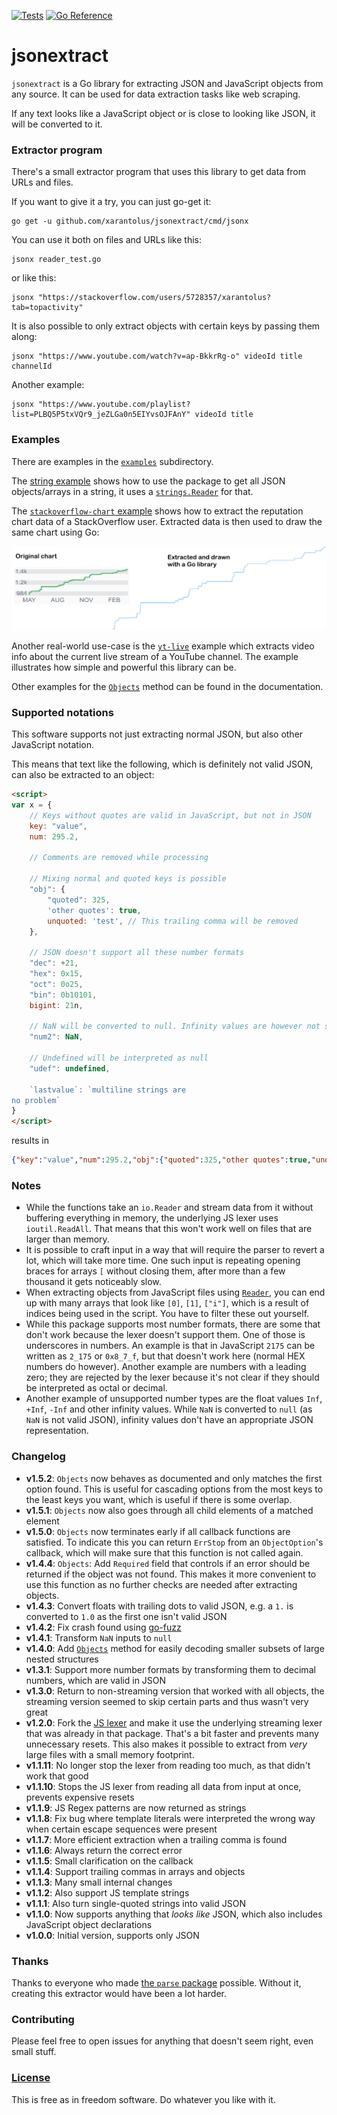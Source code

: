 [![Tests](https://github.com/xarantolus/jsonextract/workflows/Tests/badge.svg)](https://github.com/xarantolus/jsonextract/actions?query=workflow%3ATests) [![Go Reference](https://pkg.go.dev/badge/github.com/xarantolus/jsonextract.svg)](https://pkg.go.dev/github.com/xarantolus/jsonextract)
# jsonextract
`jsonextract` is a Go library for extracting JSON and JavaScript objects from any source. It can be used for data extraction tasks like web scraping.

If any text looks like a JavaScript object or is close to looking like JSON, it will be converted to it.

### Extractor program
There's a small extractor program that uses this library to get data from URLs and files.

If you want to give it a try, you can just go-get it:

    go get -u github.com/xarantolus/jsonextract/cmd/jsonx

You can use it both on files and URLs like this:

    jsonx reader_test.go

or like this:

    jsonx "https://stackoverflow.com/users/5728357/xarantolus?tab=topactivity"

It is also possible to only extract objects with certain keys by passing them along:

	jsonx "https://www.youtube.com/watch?v=ap-BkkrRg-o" videoId title channelId

Another example:

	jsonx "https://www.youtube.com/playlist?list=PLBQ5P5txVQr9_jeZLGa0n5EIYvsOJFAnY" videoId title

### Examples
There are examples in the [`examples`](examples/) subdirectory.

The [string example](examples/string/main.go) shows how to use the package to get all JSON objects/arrays in a string, it uses a [`strings.Reader`](https://pkg.go.dev/strings#NewReader) for that.

The [`stackoverflow-chart` example](examples/stackoverflow-chart/main.go) shows how to extract the reputation chart data of a StackOverflow user. Extracted data is then used to draw the same chart using Go:

![Comparing chart from StackOverflow and the scraped and drawn result](.github/img/comparison-stackoverflow.png?raw=true)

Another real-world use-case is the [`yt-live`](examples/yt-live/main.go) example which extracts video info about the current live stream of a YouTube channel. The example illustrates how simple and powerful this library can be.

Other examples for the [`Objects`](https://pkg.go.dev/github.com/xarantolus/jsonextract#Objects) method can be found in the documentation.

### Supported notations
This software supports not just extracting normal JSON, but also other JavaScript notation.

This means that text like the following, which is definitely not valid JSON, can also be extracted to an object:

```html
<script>
var x = {
	// Keys without quotes are valid in JavaScript, but not in JSON
	key: "value",
	num: 295.2,

	// Comments are removed while processing

	// Mixing normal and quoted keys is possible
	"obj": {
		"quoted": 325,
		'other quotes': true,
		unquoted: 'test', // This trailing comma will be removed
	},

	// JSON doesn't support all these number formats
	"dec": +21,
	"hex": 0x15,
	"oct": 0o25,
	"bin": 0b10101,
	bigint: 21n,

	// NaN will be converted to null. Infinity values are however not supported
	"num2": NaN,

	// Undefined will be interpreted as null
	"udef": undefined,

	`lastvalue`: `multiline strings are
no problem`
}
</script>
```

results in

```json
{"key":"value","num":295.2,"obj":{"quoted":325,"other quotes":true,"unquoted":"test"},"dec":21,"hex":21,"oct":21,"bin":21,"bigint":21,"num2":null,"udef":null,"lastvalue":"multiline strings are\nno problem"}
```


### Notes
* While the functions take an `io.Reader` and stream data from it without buffering everything in memory, the underlying JS lexer uses `ioutil.ReadAll`. That means that this won't work well on files that are larger than memory.
* It is possible to craft input in a way that will require the parser to revert a lot, which will take more time. One such input is repeating opening braces for arrays `[` without closing them, after more than a few thousand it gets noticeably slow.
* When extracting objects from JavaScript files using [`Reader`](https://pkg.go.dev/github.com/xarantolus/jsonextract#Reader), you can end up with many arrays that look like `[0]`, `[1]`, `["i"]`, which is a result of indices being used in the script. You have to filter these out yourself.
* While this package supports most number formats, there are some that don't work because the lexer doesn't support them. One of those is underscores in numbers. An example is that in JavaScript `2175` can be written as `2_175` or `0x8_7_f`, but that doesn't work here (normal HEX numbers do however). Another example are numbers with a leading zero; they are rejected by the lexer because it's not clear if they should be interpreted as octal or decimal.
* Another example of unsupported number types are the float values `Inf`, `+Inf`, `-Inf` and other infinity values. While `NaN` is converted to `null` (as `NaN` is not valid JSON), infinity values don't have an appropriate JSON representation.

### Changelog
* **v1.5.2**: `Objects` now behaves as documented and only matches the first option found. This is useful for cascading options from the most keys to the least keys you want, which is useful if there is some overlap. 
* **v1.5.1**: `Objects` now also goes through all child elements of a matched element 
* **v1.5.0**: `Objects` now terminates early if all callback functions are satisfied. To indicate this you can return `ErrStop` from an `ObjectOption`'s callback, which will make sure that this function is not called again.
* **v1.4.4**: `Objects`: Add `Required` field that controls if an error should be returned if the object was not found. This makes it more convenient to use this function as no further checks are needed after extracting objects.
* **v1.4.3**: Convert floats with trailing dots to valid JSON, e.g. a `1.` is converted to `1.0` as the first one isn't valid JSON
* **v1.4.2**: Fix crash found using [go-fuzz](https://github.com/dvyukov/go-fuzz)
* **v1.4.1**: Transform `NaN` inputs to `null`
* **v1.4.0**: Add [`Objects`](https://pkg.go.dev/github.com/xarantolus/jsonextract#Objects) method for easily decoding smaller subsets of large nested structures
* **v1.3.1**: Support more number formats by transforming them to decimal numbers, which are valid in JSON
* **v1.3.0**: Return to non-streaming version that worked with all objects, the streaming version seemed to skip certain parts and thus wasn't very great
* **v1.2.0**: Fork the [JS lexer](https://github.com/tdewolff/parse) and make it use the underlying streaming lexer that was already in that package. That's a bit faster and prevents many unnecessary resets. This also makes it possible to extract from *very* large files with a small memory footprint.
* **v1.1.11**: No longer stop the lexer from reading too much, as that didn't work that good
* **v1.1.10**: Stops the JS lexer from reading all data from input at once, prevents expensive resets
* **v1.1.9**: JS Regex patterns are now returned as strings
* **v1.1.8**: Fix bug where template literals were interpreted the wrong way when certain escape sequences were present
* **v1.1.7**: More efficient extraction when a trailing comma is found
* **v1.1.6**: Always return the correct error
* **v1.1.5**: Small clarification on the callback
* **v1.1.4**: Support trailing commas in arrays and objects
* **v1.1.3**: Many small internal changes
* **v1.1.2**: Also support JS template strings
* **v1.1.1**: Also turn single-quoted strings into valid JSON
* **v1.1.0**: Now supports anything that *looks like* JSON, which also includes JavaScript object declarations
* **v1.0.0**: Initial version, supports only JSON

### Thanks
Thanks to everyone who made [the `parse` package](https://github.com/tdewolff/parse) possible. Without it, creating this extractor would have been a lot harder.

### Contributing
Please feel free to open issues for anything that doesn't seem right, even small stuff. 

### [License](LICENSE)
This is free as in freedom software. Do whatever you like with it.
